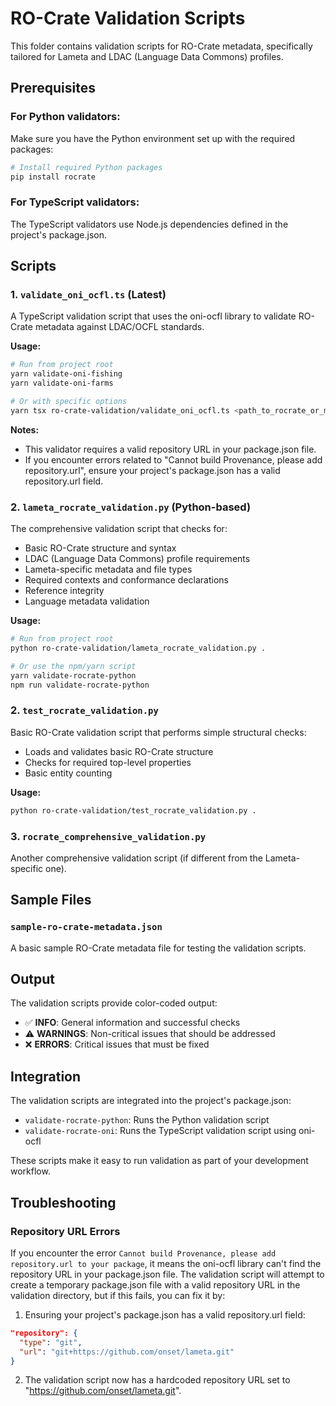 # RO-Crate Validation Scripts

This folder contains validation scripts for RO-Crate metadata, specifically tailored for Lameta and LDAC (Language Data Commons) profiles.

## Prerequisites

### For Python validators:

Make sure you have the Python environment set up with the required packages:

```bash
# Install required Python packages
pip install rocrate
```

### For TypeScript validators:

The TypeScript validators use Node.js dependencies defined in the project's package.json.

## Scripts

### 1. `validate_oni_ocfl.ts` (Latest)

A TypeScript validation script that uses the oni-ocfl library to validate RO-Crate metadata against LDAC/OCFL standards.

**Usage:**

```bash
# Run from project root
yarn validate-oni-fishing
yarn validate-oni-farms

# Or with specific options
yarn tsx ro-crate-validation/validate_oni_ocfl.ts <path_to_rocrate_or_metadata_file> [--excel-validator <file>] [--mode-validator <file>] [--namespace <name>] [--ignore-files]
```

**Notes:**

- This validator requires a valid repository URL in your package.json file.
- If you encounter errors related to "Cannot build Provenance, please add repository.url", ensure your project's package.json has a valid repository.url field.

### 2. `lameta_rocrate_validation.py` (Python-based)

The comprehensive validation script that checks for:

- Basic RO-Crate structure and syntax
- LDAC (Language Data Commons) profile requirements
- Lameta-specific metadata and file types
- Required contexts and conformance declarations
- Reference integrity
- Language metadata validation

**Usage:**

```bash
# Run from project root
python ro-crate-validation/lameta_rocrate_validation.py .

# Or use the npm/yarn script
yarn validate-rocrate-python
npm run validate-rocrate-python
```

### 2. `test_rocrate_validation.py`

Basic RO-Crate validation script that performs simple structural checks:

- Loads and validates basic RO-Crate structure
- Checks for required top-level properties
- Basic entity counting

**Usage:**

```bash
python ro-crate-validation/test_rocrate_validation.py .
```

### 3. `rocrate_comprehensive_validation.py`

Another comprehensive validation script (if different from the Lameta-specific one).

## Sample Files

### `sample-ro-crate-metadata.json`

A basic sample RO-Crate metadata file for testing the validation scripts.

## Output

The validation scripts provide color-coded output:

- ✅ **INFO**: General information and successful checks
- ⚠️ **WARNINGS**: Non-critical issues that should be addressed
- ❌ **ERRORS**: Critical issues that must be fixed

## Integration

The validation scripts are integrated into the project's package.json:

- `validate-rocrate-python`: Runs the Python validation script
- `validate-rocrate-oni`: Runs the TypeScript validation script using oni-ocfl

These scripts make it easy to run validation as part of your development workflow.

## Troubleshooting

### Repository URL Errors

If you encounter the error `Cannot build Provenance, please add repository.url to your package`, it means the oni-ocfl library can't find the repository URL in your package.json file. The validation script will attempt to create a temporary package.json file with a valid repository URL in the validation directory, but if this fails, you can fix it by:

1. Ensuring your project's package.json has a valid repository.url field:

```json
"repository": {
  "type": "git",
  "url": "git+https://github.com/onset/lameta.git"
}
```

2. The validation script now has a hardcoded repository URL set to "https://github.com/onset/lameta.git".

